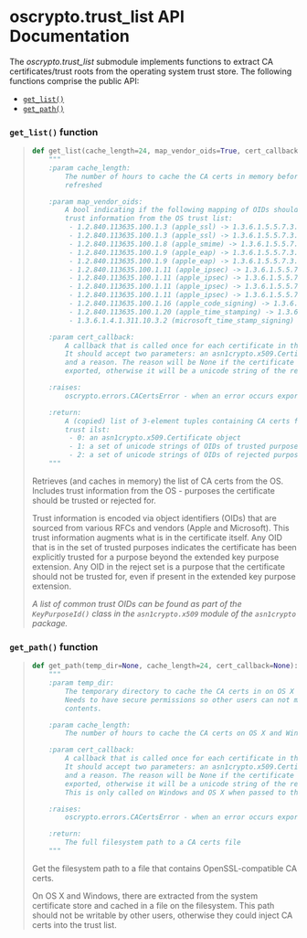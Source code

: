 # oscrypto.trust_list API Documentation

The *oscrypto.trust_list* submodule implements functions to extract CA
certificates/trust roots from the operating system trust store. The following
functions comprise the public API:

 - [`get_list()`](#get_list-function)
 - [`get_path()`](#get_path-function)

### `get_list()` function

> ```python
> def get_list(cache_length=24, map_vendor_oids=True, cert_callback=None):
>     """
>     :param cache_length:
>         The number of hours to cache the CA certs in memory before they are
>         refreshed
>
>     :param map_vendor_oids:
>         A bool indicating if the following mapping of OIDs should happen for
>         trust information from the OS trust list:
>          - 1.2.840.113635.100.1.3 (apple_ssl) -> 1.3.6.1.5.5.7.3.1 (server_auth)
>          - 1.2.840.113635.100.1.3 (apple_ssl) -> 1.3.6.1.5.5.7.3.2 (client_auth)
>          - 1.2.840.113635.100.1.8 (apple_smime) -> 1.3.6.1.5.5.7.3.4 (email_protection)
>          - 1.2.840.113635.100.1.9 (apple_eap) -> 1.3.6.1.5.5.7.3.13 (eap_over_ppp)
>          - 1.2.840.113635.100.1.9 (apple_eap) -> 1.3.6.1.5.5.7.3.14 (eap_over_lan)
>          - 1.2.840.113635.100.1.11 (apple_ipsec) -> 1.3.6.1.5.5.7.3.5 (ipsec_end_system)
>          - 1.2.840.113635.100.1.11 (apple_ipsec) -> 1.3.6.1.5.5.7.3.6 (ipsec_tunnel)
>          - 1.2.840.113635.100.1.11 (apple_ipsec) -> 1.3.6.1.5.5.7.3.7 (ipsec_user)
>          - 1.2.840.113635.100.1.11 (apple_ipsec) -> 1.3.6.1.5.5.7.3.17 (ipsec_ike)
>          - 1.2.840.113635.100.1.16 (apple_code_signing) -> 1.3.6.1.5.5.7.3.3 (code_signing)
>          - 1.2.840.113635.100.1.20 (apple_time_stamping) -> 1.3.6.1.5.5.7.3.8 (time_stamping)
>          - 1.3.6.1.4.1.311.10.3.2 (microsoft_time_stamp_signing) -> 1.3.6.1.5.5.7.3.8 (time_stamping)
>
>     :param cert_callback:
>         A callback that is called once for each certificate in the trust store.
>         It should accept two parameters: an asn1crypto.x509.Certificate object,
>         and a reason. The reason will be None if the certificate is being
>         exported, otherwise it will be a unicode string of the reason it won't.
>
>     :raises:
>         oscrypto.errors.CACertsError - when an error occurs exporting/locating certs
>
>     :return:
>         A (copied) list of 3-element tuples containing CA certs from the OS
>         trust ilst:
>          - 0: an asn1crypto.x509.Certificate object
>          - 1: a set of unicode strings of OIDs of trusted purposes
>          - 2: a set of unicode strings of OIDs of rejected purposes
>     """
> ```
>
> Retrieves (and caches in memory) the list of CA certs from the OS. Includes
> trust information from the OS - purposes the certificate should be trusted
> or rejected for.
>
> Trust information is encoded via object identifiers (OIDs) that are sourced
> from various RFCs and vendors (Apple and Microsoft). This trust information
> augments what is in the certificate itself. Any OID that is in the set of
> trusted purposes indicates the certificate has been explicitly trusted for
> a purpose beyond the extended key purpose extension. Any OID in the reject
> set is a purpose that the certificate should not be trusted for, even if
> present in the extended key purpose extension.
>
> *A list of common trust OIDs can be found as part of the `KeyPurposeId()`
> class in the `asn1crypto.x509` module of the `asn1crypto` package.*

### `get_path()` function

> ```python
> def get_path(temp_dir=None, cache_length=24, cert_callback=None):
>     """
>     :param temp_dir:
>         The temporary directory to cache the CA certs in on OS X and Windows.
>         Needs to have secure permissions so other users can not modify the
>         contents.
>
>     :param cache_length:
>         The number of hours to cache the CA certs on OS X and Windows
>
>     :param cert_callback:
>         A callback that is called once for each certificate in the trust store.
>         It should accept two parameters: an asn1crypto.x509.Certificate object,
>         and a reason. The reason will be None if the certificate is being
>         exported, otherwise it will be a unicode string of the reason it won't.
>         This is only called on Windows and OS X when passed to this function.
>
>     :raises:
>         oscrypto.errors.CACertsError - when an error occurs exporting/locating certs
>
>     :return:
>         The full filesystem path to a CA certs file
>     """
> ```
>
> Get the filesystem path to a file that contains OpenSSL-compatible CA certs.
>
> On OS X and Windows, there are extracted from the system certificate store
> and cached in a file on the filesystem. This path should not be writable
> by other users, otherwise they could inject CA certs into the trust list.
